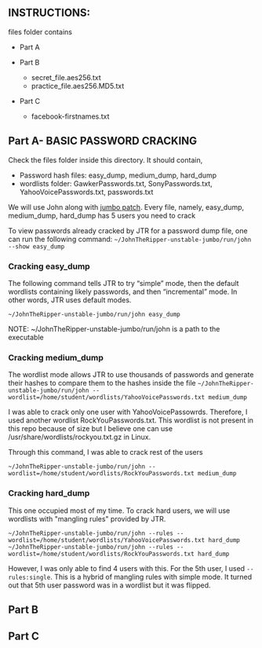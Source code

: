 
## INSTRUCTIONS: 
files folder contains 
- Part A 

- Part B
  - secret_file.aes256.txt
  - practice_file.aes256.MD5.txt
- Part C
  - facebook-firstnames.txt


## Part A-  BASIC PASSWORD CRACKING

Check the files folder inside this directory. It should contain, 

  - Password hash files: easy_dump, medium_dump, hard_dump
  - wordlists folder: GawkerPasswords.txt, SonyPasswords.txt, YahooVoicePasswords.txt, passwords.txt

We will use John along with [jumbo patch](http://openwall.info/wiki/john/patches). Every file, namely, easy_dump, medium_dump, hard_dump has 5 users you need to crack

To view passwords already cracked by JTR for a password dump file, one can run the following command: ```~/JohnTheRipper-unstable-jumbo/run/john --show easy_dump```

### Cracking easy_dump

The following command tells JTR to try “simple” mode, then the default wordlists containing likely passwords, and then “incremental” mode. In other words, JTR uses default modes. 

```~/JohnTheRipper-unstable-jumbo/run/john easy_dump```

NOTE: ~/JohnTheRipper-unstable-jumbo/run/john is a path to the executable 

### Cracking medium_dump

The wordlist mode allows JTR to use thousands of passwords and generate their hashes to compare them to the hashes inside the file
```~/JohnTheRipper-unstable-jumbo/run/john --wordlist=/home/student/wordlists/YahooVoicePasswords.txt medium_dump```

I was able to crack only one user with YahooVoicePassowrds. Therefore, I used another wordlist RockYouPasswords.txt. This wordlist is not present in this repo because of size but I believe one can use /usr/share/wordlists/rockyou.txt.gz in Linux. 

Through this command, I was able to crack rest of the users 

```~/JohnTheRipper-unstable-jumbo/run/john --wordlist=/home/student/wordlists/RockYouPasswords.txt medium_dump```

### Cracking hard_dump

This one occupied most of my time. To crack hard users, we will use wordlists with "mangling rules" provided by JTR. 

```~/JohnTheRipper-unstable-jumbo/run/john --rules --wordlist=/home/student/wordlists/YahooVoicePasswords.txt hard_dump```
```~/JohnTheRipper-unstable-jumbo/run/john --rules --wordlist=/home/student/wordlists/RockYouPasswords.txt hard_dump```

However, I was only able to find 4 users with this. For the 5th user, I used ```--rules:single```. This is a hybrid of mangling rules with simple mode. It turned out that 5th user password was in a wordlist but it was flipped. 






## Part B 

## Part C
